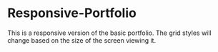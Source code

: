 # Responsive-Portfolio
This is a responsive version of the basic portfolio. The grid styles will change based on the size of the screen viewing it.
